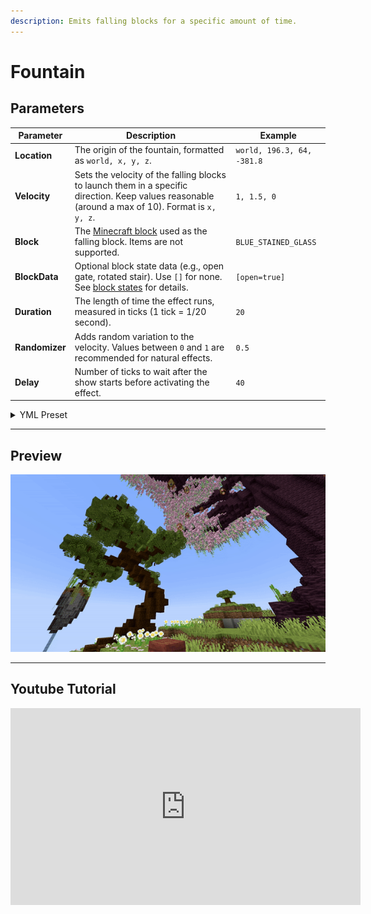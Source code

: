 ```yaml
---
description: Emits falling blocks for a specific amount of time.
---
```


# Fountain

## Parameters

| Parameter      | Description                                                                                                                                                        | Example                    |
|----------------|--------------------------------------------------------------------------------------------------------------------------------------------------------------------|----------------------------|
| **Location**   | The origin of the fountain, formatted as `world, x, y, z`.                                                                                                         | `world, 196.3, 64, -381.8` |
| **Velocity**   | Sets the velocity of the falling blocks to launch them in a specific direction. Keep values reasonable (around a max of 10). Format is `x, y, z`.                  | `1, 1.5, 0`                |
| **Block**      | The [Minecraft block](https://hub.spigotmc.org/javadocs/bukkit/org/bukkit/Material.html) used as the falling block. Items are not supported.                       | `BLUE_STAINED_GLASS`       | 
| **BlockData**  | Optional block state data (e.g., open gate, rotated stair). Use `[]` for none. See [block states](https://minecraft.wiki/w/Block_states) for details.              | `[open=true]`              |
| **Duration**   | The length of time the effect runs, measured in ticks (1 tick = 1/20 second).                                                                                      | `20`                       |
| **Randomizer** | Adds random variation to the velocity. Values between `0` and `1` are recommended for natural effects.                                                             | `0.5`                      |
| **Delay**      | Number of ticks to wait after the show starts before activating the effect.                                                                                        | `40`                       |

<details>
<summary>YML Preset</summary>

```yaml
'1':
  Type: FOUNTAIN
  Location: world, 0, 0, 0
  Velocity: 0, 0, 0
  Block: BLUE_STAINED_GLASS
  BlockData: []
  Length: 20
  Randomizer: 0
  Delay: 0
```

</details>

---

## Preview

![Fountain Preview](../assets/previews/fountain.gif)

---

## Youtube Tutorial

<iframe width="560" height="315" src="https://www.youtube.com/embed/0s7TxjkW2nE" title="YouTube video player" frameborder="0" allowfullscreen></iframe>
